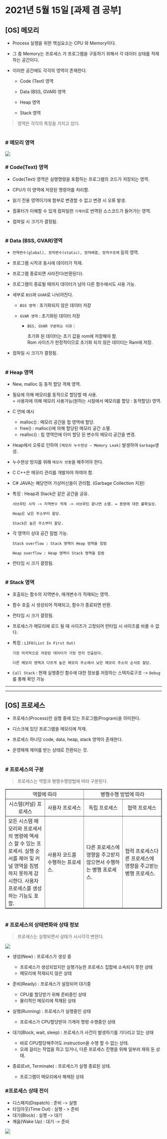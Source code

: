 # 2021년 5월 15일 [과제 겸 공부]

## [OS] 메모리 
  
- Process 실행을 위한 핵심요소는 CPU 와 Memory이다.  

- 그 중 Memory는 프로세스 가 프로그램을 구동하기 위해서 각 데이터 상태를 적재하는 공간이다.  

- 이러한 공간에도 각각의 영역이 존재한다.  


  - Code (Text) 영역  

  - Data (BSS, GVAR) 영역  

  - Heap 영역  

  - Stack 영역  

> 영역은 각각의 특징을 가지고 있다.

#

### # 메모리 영역

<img src = "image-save/Image202105153.png">  


### # Code(Text) 영역  

- Code(Text) 영역은 실행명령을 포함하는 프로그램의 코드가 저장되는 영역. 

- CPU가 이 영역에 저장된 명령어를 처리함.  

- 읽기 전용 영역이기에 함부로 변경할 수 없고 변경 시 오류 발생.  

- 컴퓨터가 이해할 수 있게 컴파일한 `기계어`로 번역된 소스코드가 들어가는 영역.  

- 컴파일 시 크기가 결정됨.  

#

### # Data (BSS, GVAR)영역  

- `전역변수(global), 정적변수(static), 정적배열, 정적구조체` 등의 영역.

- 프로그램 시작과 동시에 데이터가 적재.

- 프로그램 종료되면 사라진다(반환된다).

- 프로그램이 종료될 때까지 데이터가 남아 다른 함수에서도 사용 가능.

- 세부로 `BSS`와 `GVAR`로 나뉘어진다.
  -	`BSS 영역` : 초기화되지 않은 데이터 저장
  -	`GVAR 영역` : 초기화된 데이터 저장

    - `BSS, GVAR 구분하는 이유` :  
    
       초기화 된 데이터는 초기 값을 rom에 저장해야 함.  
       Rom 사이즈가 한정적이므로 초기화 되지 않은 데이터는 Ram에 저장.  

- 컴파일 시 크기가 결정됨.

#

### # Heap 영역  

- New, malloc 등 동적 할당 객체 영역.

- 필요에 의해 메모리를 동적으로 할당할 때 사용.  
= 사용자에 의해 메모리 사용가능(원하는 시점에서 메모리를 할당 : 동적할당) 영역.

- C 언에 예시   
  - malloc() : 메모리 공간을 힙 영역에 할당.  
  - free() : malloc()에 의해 할당된 메모리 공간 소멸.  
  - realloc() : 힙 영역안에 이미 할당 된 변수의 메모리 공간을 변경.  

- Heap에서 오류로 인하여 `[메모리 누수현상 – Memory Leak]` 발생하여 `Garbage`생성.  
- 누수현상 방지를 위해 `메모리 반환`을 해주어야 한다.  
- C C++은 메모리 관리를 개발자야 하여야 함.  
- C# JAVA는 해당언어 가상머신들이 관리함. (Garbage Collection 지원)  


- 특징 : Heap과 Stack은 같은 공간을 공유.

  ```서브루틴 시작 -> 지역변수 적재 -> 서브루틴 끝나면 소멸. = 용량에 대한 불확실성.```

  ```
  Heap은 낮은 주소부터 할당.  

  Stack은 높은 주소부터 할당.  
  ```

- 각 영역이 상대 공간 침범 가능. 

  ```
  Stack overflow : Stack 영역이 Heap 영역을 침범  

  Heap overflow : Heap 영역이 Stack 영역을 침범
  ```

- 런타임 시 크기 결정됨.

#

### # Stack 영역  

- 호출되는 함수의 지역변수, 매개변수가 적재되는 영역.

- 함수 호출 시 생성되어 적재되고, 함수가 종료되면 반환.

- 런타임 시 크기 결정됨.

- 프로세스가 메모리에 로드 될 때 사이즈가 고정되어 런타임 시 사이즈를 바꿀 수 없다.

- 특징 : `LIFO(List In First Out)`
  ```
  가장 마지막으로 저장된 데이터가 가장 먼저 인출된다.  
  
  다른 메모리 영역과 다르게 높은 메모리 주소에서 낮은 메모리 주소의 순서로 할당.  
  ```  
  
- `Call Stack` : 현재 실행중인 함수에 대한 정보를 저장하는 스택자료구조 -> `Debug`를 통해 확인 가능

----










----  

## [OS] 프로세스  

- 프로세스(Process)란 실행 중에 있는 프로그램(Program)을 의미한다.

- 디스크에 있던 프로그램을 메모리에 적재.

- 프로세스 하나당 code, data, heap, stack 영역이 존재한다.

- 운영체제 제어를 받는 상태로 전환되는 것.

#

### # 프로세스의 구분

> 프로세스는 역할과 병행수행방법에 따라 구분된다.

<table  border="1" cellspacing="0">
  <tr width="20px" height="30px" align="center">
    <td colspan="2">역할에 따라
    </td>
    <td colspan="2">병행수행 방법에 따라
    </td>
  </tr>
  <tr width="100px" height="50px" align="center">
    <td>시스템(커널) 프로세스
    </td>
    <td>사용자 프로세스
    </td>
    <td>독립 프로세스
    </td>
    <td>협력 프로세스
    </td>  
  </tr>
  <tr width="100px" height="200px" align="left">
    <td width="300px">모든 시스템 메모리와 프로세서의 명령에 엑세스 할 수 있는 프로세서. 실행 순서를 제어 및 커널 영역을 침범하지 못하게 감시한다. 사용자 프로세스를 생성하는 기능도 포함.  
    </td>
    <td width="300px">사용자 코드를 수행하는 프로세스.
    </td>
    <td width="300px">다른 프로세스에 영향을 주고받지 않으면서 수행하는 병행 프로세스.
    </td>
    <td width="300px">협력 프로세스다른 프로세스에 영향을 주고받는 병행 프로세스.
    </td>  
  </tr>
</table>

#

### # 프로세스의 상태변화와 상태 정보

> 프로세스는 실행되면서 상태가 시시각각 변한다.


<img src = "image-save/Image202105151.png">

- 생성(New) : 프로세스가 생성 중

  - 프로세스가 생성되었지만 실행가능한 프로세스 집합에 소속되지 못한 상태 
  - 메모리에 적재되지 않은 상태  


- 준비(Ready) : 프로세스가 설정되어 대기중
  -	CPU를 할당받기 위해 준비중인 상태
  -	물리적인 메모리에 적재된 상태


- 실행(Running) : 프로세스가 실행중인 상태
  -	프로세스가 CPU할당받아 기계어 명령 수행중인 상태   


- 대기(Block, wait, sleep) : 프로세스가 사건이 발생하기를 기다리고 있는 상태
  -	바로 CPU할당해주어도 instruction을 수행 할 수 없는 상태.    
  -	오래 걸리는 작업을 하고 있거나, 다른 프로세스 진행을 위해 일부러 재워 둔 상태.


- 종료(Exit, Terminate) : 프로세스가 실행 종료된 상태.
  -	프로그램이 메모리에서 해제된 상태
   

### #프로세스 상태 전이

-	디스패치(Dispatch) : 준비 -> 실행  
-	타임아웃(Time Out) : 실행 - > 준비  
-	대기(Block) : 실행 -> 대기  
-	깨움(Wake Up) : 대기 -> 준비  




<img src = "image-save/Image202105152.png">
